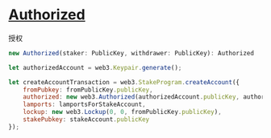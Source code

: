 # [Authorized](https://solana-labs.github.io/solana-web3.js/classes/Authorized.html)

授权

```js
new Authorized(staker: PublicKey, withdrawer: PublicKey): Authorized
```

```js
let authorizedAccount = web3.Keypair.generate();

let createAccountTransaction = web3.StakeProgram.createAccount({
    fromPubkey: fromPublicKey.publicKey,
    authorized: new web3.Authorized(authorizedAccount.publicKey, authorizedAccount.publicKey),
    lamports: lamportsForStakeAccount,
    lockup: new web3.Lockup(0, 0, fromPublicKey.publicKey),
    stakePubkey: stakeAccount.publicKey
});
```

